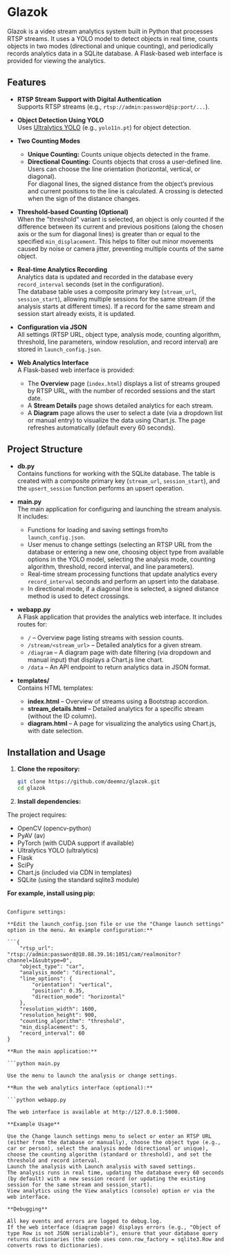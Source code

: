 # Glazok

Glazok is a video stream analytics system built in Python that processes RTSP streams. It uses a YOLO model to detect objects in real time, counts objects in two modes (directional and unique counting), and periodically records analytics data in a SQLite database. A Flask-based web interface is provided for viewing the analytics.

## Features

- **RTSP Stream Support with Digital Authentication**  
  Supports RTSP streams (e.g., `rtsp://admin:password@ip:port/...`).

- **Object Detection Using YOLO**  
  Uses [Ultralytics YOLO](https://github.com/ultralytics/ultralytics) (e.g., `yolo11n.pt`) for object detection.

- **Two Counting Modes**  
  - **Unique Counting:** Counts unique objects detected in the frame.
  - **Directional Counting:** Counts objects that cross a user-defined line.  
    Users can choose the line orientation (horizontal, vertical, or diagonal).  
    For diagonal lines, the signed distance from the object’s previous and current positions to the line is calculated. A crossing is detected when the sign of the distance changes.

- **Threshold-based Counting (Optional)**  
  When the "threshold" variant is selected, an object is only counted if the difference between its current and previous positions (along the chosen axis or the sum for diagonal lines) is greater than or equal to the specified `min_displacement`. This helps to filter out minor movements caused by noise or camera jitter, preventing multiple counts of the same object.

- **Real-time Analytics Recording**  
  Analytics data is updated and recorded in the database every `record_interval` seconds (set in the configuration).  
  The database table uses a composite primary key (`stream_url`, `session_start`), allowing multiple sessions for the same stream (if the analysis starts at different times). If a record for the same stream and session start already exists, it is updated.

- **Configuration via JSON**  
  All settings (RTSP URL, object type, analysis mode, counting algorithm, threshold, line parameters, window resolution, and record interval) are stored in `launch_config.json`.

- **Web Analytics Interface**  
  A Flask-based web interface is provided:
  - The **Overview** page (`index.html`) displays a list of streams grouped by RTSP URL, with the number of recorded sessions and the start date.
  - A **Stream Details** page shows detailed analytics for each stream.
  - A **Diagram** page allows the user to select a date (via a dropdown list or manual entry) to visualize the data using Chart.js. The page refreshes automatically (default every 60 seconds).

## Project Structure

- **db.py**  
  Contains functions for working with the SQLite database. The table is created with a composite primary key (`stream_url`, `session_start`), and the `upsert_session` function performs an upsert operation.

- **main.py**  
  The main application for configuring and launching the stream analysis. It includes:
  - Functions for loading and saving settings from/to `launch_config.json`.
  - User menus to change settings (selecting an RTSP URL from the database or entering a new one, choosing object type from available options in the YOLO model, selecting the analysis mode, counting algorithm, threshold, record interval, and line parameters).
  - Real-time stream processing functions that update analytics every `record_interval` seconds and perform an upsert into the database.
  - In directional mode, if a diagonal line is selected, a signed distance method is used to detect crossings.

- **webapp.py**  
  A Flask application that provides the analytics web interface. It includes routes for:
  - `/` – Overview page listing streams with session counts.
  - `/stream/<stream_url>` – Detailed analytics for a given stream.
  - `/diagram` – A diagram page with date filtering (via dropdown and manual input) that displays a Chart.js line chart.
  - `/data` – An API endpoint to return analytics data in JSON format.

- **templates/**  
  Contains HTML templates:
  - **index.html** – Overview of streams using a Bootstrap accordion.
  - **stream_details.html** – Detailed analytics for a specific stream (without the ID column).
  - **diagram.html** – A page for visualizing the analytics using Chart.js, with date selection.

## Installation and Usage

1. **Clone the repository:**

   ```bash
   git clone https://github.com/deemnz/glazok.git
   cd glazok

2. **Install dependencies:**

The project requires:

- OpenCV (opencv-python)
- PyAV (av)
- PyTorch (with CUDA support if available)
- Ultralytics YOLO (ultralytics)
- Flask
- SciPy
- Chart.js (included via CDN in templates)
- SQLite (using the standard sqlite3 module)

**For example, install using pip:**

```pip install opencv-python av torch ultralytics flask scipy

Configure settings:

**Edit the launch_config.json file or use the "Change launch settings" option in the menu. An example configuration:**

```{
    "rtsp_url": "rtsp://admin:password@10.88.39.16:1051/cam/realmonitor?channel=1&subtype=0",
    "object_type": "car",
    "analysis_mode": "directional",
    "line_options": {
        "orientation": "vertical",
        "position": 0.35,
        "direction_mode": "horizontal"
    },
    "resolution_width": 1600,
    "resolution_height": 900,
    "counting_algorithm": "threshold",
    "min_displacement": 5,
    "record_interval": 60
}

**Run the main application:**

```python main.py

Use the menu to launch the analysis or change settings.

**Run the web analytics interface (optional):**

```python webapp.py

The web interface is available at http://127.0.0.1:5000.

**Example Usage**

Use the Change launch settings menu to select or enter an RTSP URL (either from the database or manually), choose the object type (e.g., car or person), select the analysis mode (directional or unique), choose the counting algorithm (standard or threshold), and set the threshold and record interval.
Launch the analysis with Launch analysis with saved settings.
The analysis runs in real time, updating the database every 60 seconds (by default) with a new session record (or updating the existing session for the same stream and session_start).
View analytics using the View analytics (console) option or via the web interface.

**Debugging**

All key events and errors are logged to debug.log.
If the web interface (diagram page) displays errors (e.g., "Object of type Row is not JSON serializable"), ensure that your database query returns dictionaries (the code uses conn.row_factory = sqlite3.Row and converts rows to dictionaries).
